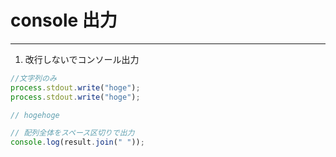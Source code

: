 # console 出力

---

1. 改行しないでコンソール出力

```js
//文字列のみ
process.stdout.write("hoge");
process.stdout.write("hoge");

// hogehoge
```

```js
// 配列全体をスペース区切りで出力
console.log(result.join(" "));
```
